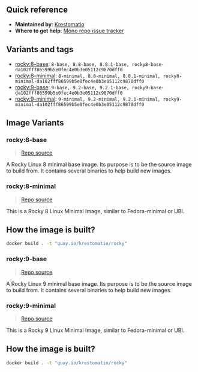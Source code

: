 ## Quick reference
- **Maintained by**:
[Krestomatio](https://github.com/krestomatio)
- **Where to get help**:
[Mono repo issue tracker](https://github.com/krestomatio/container_builder/issues)

## Variants and tags
- [rocky:8-base](#rocky8-base): `8-base, 8.8-base, 8.8.1-base, rocky8-base-da102fff86599b5e0fec4e0b3e05112c9870dff0`
- [rocky:8-minimal](#rocky8-minimal): `8-minimal, 8.8-minimal, 8.8.1-minimal, rocky8-minimal-da102fff86599b5e0fec4e0b3e05112c9870dff0`
- [rocky:9-base](#rocky9-base): `9-base, 9.2-base, 9.2.1-base, rocky9-base-da102fff86599b5e0fec4e0b3e05112c9870dff0`
- [rocky:9-minimal](#rocky9-minimal): `9-minimal, 9.2-minimal, 9.2.1-minimal, rocky9-minimal-da102fff86599b5e0fec4e0b3e05112c9870dff0`


## Image Variants
### rocky:8-base
> [Repo source](https://github.com/krestomatio/container_builder/tree/master/rocky/rocky8-base)

A Rocky Linux 8 minimal base image. Its purpose is to be the source image to build from. It contains several binaries to help build new images.

### rocky:8-minimal
> [Repo source](https://github.com/krestomatio/container_builder/tree/master/rocky/rocky8-minimal)

This is a Rocky 8 Linux Minimal Image, similar to Fedora-minimal or UBI.

## How the image is built?
```bash
docker build . -t "quay.io/krestomatio/rocky"
```

### rocky:9-base
> [Repo source](https://github.com/krestomatio/container_builder/tree/master/rocky/rocky9-base)

A Rocky Linux 9 minimal base image. Its purpose is to be the source image to build from. It contains several binaries to help build new images.

### rocky:9-minimal
> [Repo source](https://github.com/krestomatio/container_builder/tree/master/rocky/rocky9-minimal)

This is a Rocky 9 Linux Minimal Image, similar to Fedora-minimal or UBI.

## How the image is built?
```bash
docker build . -t "quay.io/krestomatio/rocky"
```

